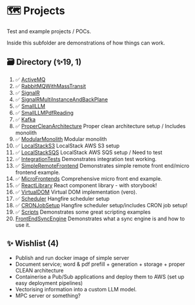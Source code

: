 # 🗺️ Projects
Test and example projects / POCs.

Inside this subfolder are demonstrations of how things can work.

## 🗃️ Directory (✨19, 1)
1.  ✅ [ActiveMQ](./ActiveMQ)
2.  ✅ [RabbitMQWithMassTransit](./RabbitMQWithMassTransit)
3.  ✅ [SignalR](./SignalR/)
4.  ✅ [SignalRMultiInstanceAndBackPlane](./SignalRMultiInstanceAndBackPlane/)
5.  ✅ [SmallLLM](./SmallLLM)
6.  ✅ [SmallLLMPdfReading](./SmallLLMPdfReading)
7.  ✅ [Kafka](./Kafka/)
8.  ✅ [ProperCleanArchitecture](./ProperCleanArchitectureModularMonolith/) Proper clean architecture setup / Includes monolith
9.  ✅ [ModularMonolith](./ProperCleanArchitectureModularMonolith/) Modular monolith
10. ✅ [LocalStackS3](./LocalStackS3/) LocalStack AWS S3 setup
11. ✅ [LocalStackSQS](./LocalStackSQS/) LocalStack AWS SQS setup / Need to test
12. ✅ [IntegrationTests](./IntegrationTests) Demonstrates integration test working.
13. ✅ [SimpleRemoteFrontend](./SimpleRemoteFrontend) Demonstrates simple remote front end/micro frontend example.
14. ✅ [MicroFrontends](./MicroFrontends/) Comprehensive micro front end example.
15. ✅ [ReactLibrary](./ReactLibrary) React component library - with storybook!
16. ✅ [VirtualDOM](./VirtualDOM) Virtual DOM implementation (vero).
17. ✅ [Scheduler](./Scheduler) Hangfire scheduler setup
18. ✅ [CRONJobSetup](./Scheduler) Hangfire scheduler setup/includes CRON job setup!
19. ✅ [Scripts](./Scripts) Demonstrates some great scripting examples
20. [FrontEndSyncEngine](./FrontEndSyncEngine) Demonstrates what a sync engine is and how to use it.

## ✨ Wishlist (4)
- Publish and run docker image of simple server
- Document service; word & pdf prefill + generation + storage + proper CLEAN architecture
- Containerise a Pub/Sub applications and deploy them to AWS (set up easy deployment pipelines)
- Vectorising information into a custom LLM model.
- MPC server or something?